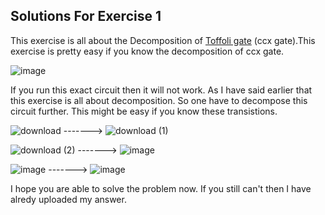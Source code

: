 ## Solutions For Exercise 1

This exercise is all about the Decomposition of [Toffoli gate](https://en.wikipedia.org/wiki/Toffoli_gate "Toffoli gate") (ccx gate).This exercise is pretty easy if you know the decomposition of ccx gate.

![image](https://user-images.githubusercontent.com/55018955/119766983-ac1eab00-bed3-11eb-942e-9969b2dcace2.png)

If you run this exact circuit then it will not work. As I have said earlier that this exercise is all about decomposition. So one have to decompose this circuit further. This might be easy if you know these transistions. 

![download](https://user-images.githubusercontent.com/55018955/119766114-12a2c980-bed2-11eb-9223-1bed25f13a4b.png)
    ------->       ![download (1)](https://user-images.githubusercontent.com/55018955/119766233-48e04900-bed2-11eb-8ca6-866cef18ea90.png)

![download (2)](https://user-images.githubusercontent.com/55018955/119766328-6f9e7f80-bed2-11eb-8697-b84e3e776111.png)
    ------->       ![image](https://user-images.githubusercontent.com/55018955/119766378-88a73080-bed2-11eb-82cb-61fdf6e78b3b.png)

![image](https://user-images.githubusercontent.com/55018955/119766566-e2a7f600-bed2-11eb-87e5-62f5d0ad5b7b.png)
    ------->        ![image](https://user-images.githubusercontent.com/55018955/119766604-f3586c00-bed2-11eb-8ce2-e289e7da70d9.png)

I hope you are able to solve the problem now. If you still can't then I have alredy uploaded my answer.

